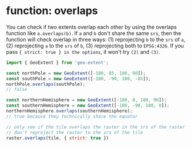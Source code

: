 # function: overlaps
You can check if two extents overlap each other by using the overlaps function like `a.overlaps(b)`.  If `a` and `b` don't share the same `srs`, then the function will check overlap in three ways: (1) reprojecting `b` to the `srs` of `a`, (2) reprojecting `a` to the `srs` of `b`, (3) reprojecting both to `EPSG:4326`.  If you pass `{ strict: true } in the options`, it won't try `(2)` and `(3)`.

```js
import { GeoExtent } from 'geo-extent';

const northPole = new GeoExtent([-180, 85, 180, 90]);
const southPole = new GeoExtent([-180, -90, 180, -85]);
northPole.overlaps(southPole);
// false

const northernHemisphere = new GeoExtent([-180, 0, 180, 90]);
const southernHemisphere = new GeoExtent([-180, -90, 180, 0]);
northernHemisphere.overlaps(southernHemisphere);
// true because they technically share the equator

// only see if the tile overlaps the raster in the srs of the raster
// don't reproject the raster to the srs of the tile
raster.overlaps(tile, { strict: true })
```
